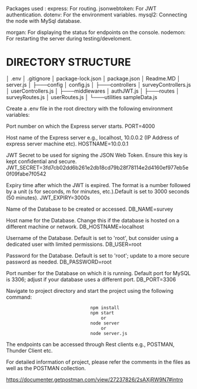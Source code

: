 Packages used : 
express: For routing.
jsonwebtoken: For JWT authentication.
dotenv: For the environment variables.
mysql2: Connecting the node with MySql database.

morgan: For displaying the status for endpoints on the console.
nodemon: For restarting the server during testing/develoment.

#                                                  DIRECTORY STRUCTURE

│   .env
│   .gitignore
│   package-lock.json
│   package.json
│   Readme.MD
│   server.js
│
├───config
│       config.js
│
├───controllers
│       surveyControllers.js
│       userControllers.js
│
├───middlewares
│       authJWT.js
│
├───routes
│       surveyRoutes.js
│       userRoutes.js
│
└───utilities
        sampleData.js

Create a .env file in the root directory with the following environment variables:

Port number on which the Express server starts.
PORT=4000

Host name of the Express server e.g., localhost, 10.0.0.2 (IP Address of express server machine etc).
HOSTNAME=10.0.0.1

JWT Secret to be used for signing the JSON Web Token. Ensure this key is kept confidential and secure.
JWT_SECRET=3fd7cb02dd6b261e2db18cd79b28f78114e2d4160ef977eb5e0f09fabe7f0542

Expiry time after which the JWT is expired. The format is a number followed by a unit (s for seconds, m for minutes, etc.).Default is set to 3000 seconds (50 minutes).
JWT_EXPIRY=3000s

Name of the Database to be created or accessed.
DB_NAME=survey

Host name for the Database. Change this if the database is hosted on a different machine or network.
DB_HOSTNAME=localhost

Username of the Database. Default is set to 'root', but consider using a dedicated user with limited permissions.
DB_USER=root

Password for the Database. Default is set to 'root'; update to a more secure password as needed.
DB_PASSWORD=root

Port number for the Database on which it is running. Default port for MySQL is 3306; adjust if your database uses a different port.
DB_PORT=3306

Navigate to project directory and start the project using the following command:
                                    
                                    npm install
                                    npm start
                                        or
                                    node server
                                        or
                                    node server.js

The endpoints can be accessed through Rest clients e.g., POSTMAN, Thunder Client etc.

For detailed information of project, please refer the comments in the files as well as the POSTMAN collection.

https://documenter.getpostman.com/view/27237826/2sAXjRW9N7#intro